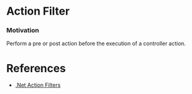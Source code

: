 # Action Filter

### Motivation

Perform a pre or post action before the execution of a controller action.


# References

- [.Net Action Filters](https://msdn.microsoft.com/en-us/library/dd410209%28v=vs.100%29.aspx)
